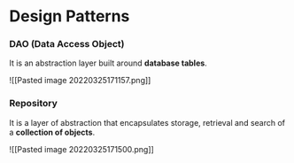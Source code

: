 # Design Patterns
### DAO (Data Access Object)
It is an abstraction layer built around **database tables**.

![[Pasted image 20220325171157.png]]

### Repository
It is a layer of abstraction that encapsulates storage, retrieval and search of a **collection of objects**.

![[Pasted image 20220325171500.png]]
```admonion
```
